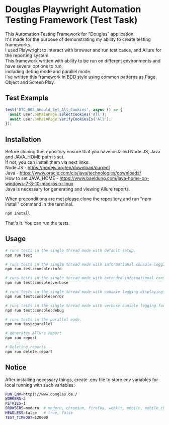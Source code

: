 # Douglas Playwright Automation Testing Framework (Test Task)

This Automation Testing Framework for "Douglas" application.\
It's made for the purpose of demonstrating my ability to create testing frameworks.\
I used Playwright to interact with browser and run test cases, and Allure for the reporting system.\
This framework written with ability to be run on different environments and have several options to run,\
including debug mode and parallel mode.\
I've written this framework in BDD style using common patterns as Page Object and Screen Play.

## Test Example

```typescript
test('DTC_008_Should_Set_All_Cookies', async () => {
  await user.onMainPage.selectCookies('All');
  await user.onMainPage.verifyCookiesIs('All');
});
```

## Installation

Before cloning the repository ensure that you have installed Node.JS, Java and JAVA_HOME path is set.\
If not, you can install them via next links:\
Node.JS - https://nodejs.org/en/download/current \
Java - https://www.oracle.com/cis/java/technologies/downloads/ \
How to set JAVA_HOME - https://www.baeldung.com/java-home-on-windows-7-8-10-mac-os-x-linux \
Java is necessary for generating and viewing Allure reports.

When preconditions are met please clone the repository and run "npm install" command in the terminal.

```bash
npm install
```

That's it. You can run the tests.

## Usage

```bash
# runs tests in the single thread mode with default setup.
npm run test

# runs tests in the single thread mode with informational console logging for understanding what's happening in the test.
npm run test:console:info

# runs tests in the single thread mode with extended informational console logging.
npm run test:console:verbose

# runs tests in the single thread mode with console logging displaying only errors.
npm run test:console:error

# runs tests in the single thread mode with verbose console logging for debug test.
npm run test:console:debug

# runs tests in the parallel mode.
npm run test:parallel

# generates Allure report
npm run report

# Deleting reports
npm run delete:report

```

## Notice

After installing necessary things, create .env file to store env variables for local running with such variables:

```bash
RUN_ENV=https://www.douglas.de./
WORKERS=2
RETRIES=1
BROWSERS=modern  # modern, chromium, firefox, webkit, mobile, mobile_chrome, mobile_safari, branded, branded_chrome, branded_edge, all
HEADLESS=false   # true, false
TEST_TIMEOUT=120000
```
